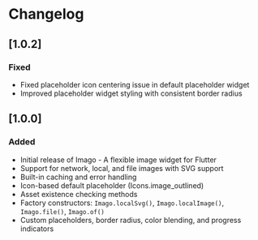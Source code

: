 # Changelog

## [1.0.2]

### Fixed
- Fixed placeholder icon centering issue in default placeholder widget
- Improved placeholder widget styling with consistent border radius

## [1.0.0]

### Added
- Initial release of Imago - A flexible image widget for Flutter
- Support for network, local, and file images with SVG support
- Built-in caching and error handling
- Icon-based default placeholder (Icons.image_outlined)
- Asset existence checking methods
- Factory constructors: `Imago.localSvg()`, `Imago.localImage()`, `Imago.file()`, `Imago.of()`
- Custom placeholders, border radius, color blending, and progress indicators
